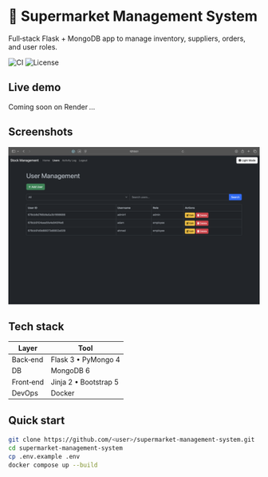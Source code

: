# 🛒 Supermarket Management System

Full‑stack Flask + MongoDB app to manage inventory, suppliers, orders, and user roles.

![CI](https://github.com/Aymenelachhab/supermarket-management-system/actions/workflows/ci.yml/badge.svg)
![License](https://img.shields.io/github/license/Aymenelachhab/supermarket-management-system)

## Live demo
Coming soon on Render …

## Screenshots
<img src="dashboard.png" width="700" alt="dashboard">

## Tech stack
| Layer | Tool |
|-------|------|
| Back‑end | Flask 3 • PyMongo 4 |
| DB      | MongoDB 6 |
| Front‑end | Jinja 2 • Bootstrap 5 |
| DevOps | Docker | GitHub Actions |

## Quick start

```bash
git clone https://github.com/<user>/supermarket-management-system.git
cd supermarket-management-system
cp .env.example .env   
docker compose up --build
